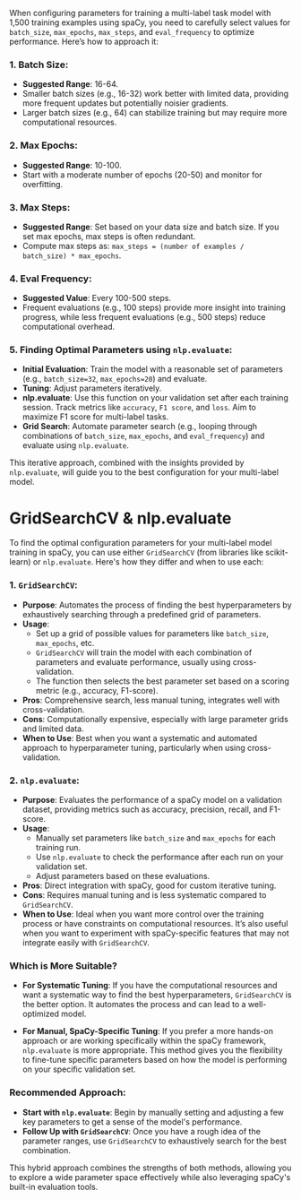 
When configuring parameters for training a multi-label task model with 1,500 training examples using spaCy, you need to carefully select values for `batch_size`, `max_epochs`, `max_steps`, and `eval_frequency` to optimize performance. Here’s how to approach it:

### 1. **Batch Size**:
- **Suggested Range**: 16-64.
- Smaller batch sizes (e.g., 16-32) work better with limited data, providing more frequent updates but potentially noisier gradients.
- Larger batch sizes (e.g., 64) can stabilize training but may require more computational resources.

### 2. **Max Epochs**:
- **Suggested Range**: 10-100.
- Start with a moderate number of epochs (20-50) and monitor for overfitting.

### 3. **Max Steps**:
- **Suggested Range**: Set based on your data size and batch size. If you set max epochs, max steps is often redundant.
- Compute max steps as: `max_steps = (number of examples / batch_size) * max_epochs`.

### 4. **Eval Frequency**:
- **Suggested Value**: Every 100-500 steps.
- Frequent evaluations (e.g., 100 steps) provide more insight into training progress, while less frequent evaluations (e.g., 500 steps) reduce computational overhead.

### 5. **Finding Optimal Parameters using `nlp.evaluate`:**
- **Initial Evaluation**: Train the model with a reasonable set of parameters (e.g., `batch_size=32`, `max_epochs=20`) and evaluate.
- **Tuning**: Adjust parameters iteratively.
- **nlp.evaluate**: Use this function on your validation set after each training session. Track metrics like `accuracy`, `F1 score`, and `loss`. Aim to maximize F1 score for multi-label tasks.
- **Grid Search**: Automate parameter search (e.g., looping through combinations of `batch_size`, `max_epochs`, and `eval_frequency`) and evaluate using `nlp.evaluate`.

This iterative approach, combined with the insights provided by `nlp.evaluate`, will guide you to the best configuration for your multi-label model.

# GridSearchCV & nlp.evaluate
To find the optimal configuration parameters for your multi-label model training in spaCy, you can use either `GridSearchCV` (from libraries like scikit-learn) or `nlp.evaluate`. Here's how they differ and when to use each:

### 1. **`GridSearchCV`**:
- **Purpose**: Automates the process of finding the best hyperparameters by exhaustively searching through a predefined grid of parameters.
- **Usage**:
    - Set up a grid of possible values for parameters like `batch_size`, `max_epochs`, etc.
    - `GridSearchCV` will train the model with each combination of parameters and evaluate performance, usually using cross-validation.
    - The function then selects the best parameter set based on a scoring metric (e.g., accuracy, F1-score).
- **Pros**: Comprehensive search, less manual tuning, integrates well with cross-validation.
- **Cons**: Computationally expensive, especially with large parameter grids and limited data.
- **When to Use**: Best when you want a systematic and automated approach to hyperparameter tuning, particularly when using cross-validation.

### 2. **`nlp.evaluate`**:
- **Purpose**: Evaluates the performance of a spaCy model on a validation dataset, providing metrics such as accuracy, precision, recall, and F1-score.
- **Usage**:
    - Manually set parameters like `batch_size` and `max_epochs` for each training run.
    - Use `nlp.evaluate` to check the performance after each run on your validation set.
    - Adjust parameters based on these evaluations.
- **Pros**: Direct integration with spaCy, good for custom iterative tuning.
- **Cons**: Requires manual tuning and is less systematic compared to `GridSearchCV`.
- **When to Use**: Ideal when you want more control over the training process or have constraints on computational resources. It’s also useful when you want to experiment with spaCy-specific features that may not integrate easily with `GridSearchCV`.

### **Which is More Suitable?**
- **For Systematic Tuning**: If you have the computational resources and want a systematic way to find the best hyperparameters, `GridSearchCV` is the better option. It automates the process and can lead to a well-optimized model.

- **For Manual, SpaCy-Specific Tuning**: If you prefer a more hands-on approach or are working specifically within the spaCy framework, `nlp.evaluate` is more appropriate. This method gives you the flexibility to fine-tune specific parameters based on how the model is performing on your specific validation set.

### **Recommended Approach**:
- **Start with `nlp.evaluate`**: Begin by manually setting and adjusting a few key parameters to get a sense of the model's performance.
- **Follow Up with `GridSearchCV`**: Once you have a rough idea of the parameter ranges, use `GridSearchCV` to exhaustively search for the best combination.

This hybrid approach combines the strengths of both methods, allowing you to explore a wide parameter space effectively while also leveraging spaCy's built-in evaluation tools.